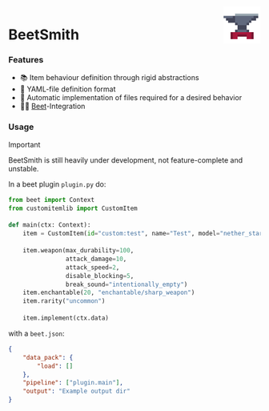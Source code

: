 <img align="right" src="https://github.com/annhilati/beetsmith/blob/main/icon.png" alt="logo" width="74">

# BeetSmith
### Features
- 📚 Item behaviour definition through rigid abstractions
- 📑 YAML-file definition format
- 📂 Automatic implementation of files required for a desired behavior
- ⛓️‍💥 [Beet](https://gitHub.com/mcbeet/beet)-Integration

### Usage
> [!IMPORTANT]
> BeetSmith is still heavily under development, not feature-complete and unstable. 

In a beet plugin `plugin.py` do:
```py
from beet import Context
from customitemlib import CustomItem

def main(ctx: Context):
    item = CustomItem(id="custom:test", name="Test", model="nether_star")

    item.weapon(max_durability=100,
                attack_damage=10,
                attack_speed=2,
                disable_blocking=5,
                break_sound="intentionally_empty")
    item.enchantable(20, "enchantable/sharp_weapon")
    item.rarity("uncommon")

    item.implement(ctx.data)
```
with a `beet.json`:
```json
{
    "data_pack": {
        "load": []
    },
    "pipeline": ["plugin.main"],
    "output": "Example output dir"
}
```
